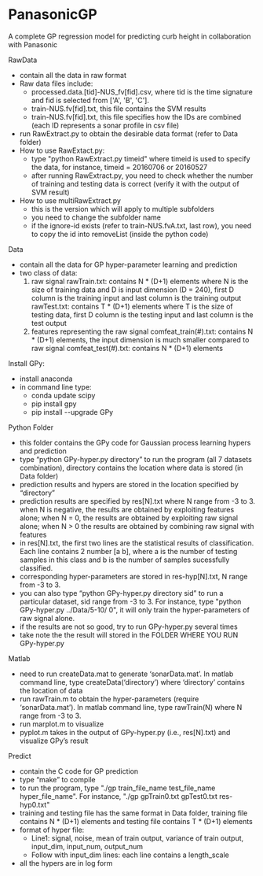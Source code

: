 # PanasonicGP
A complete GP regression model for predicting curb height in collaboration with Panasonic

RawData
- contain all the data in raw format
- Raw data files include:
  - processed.data.[tid]-NUS_fv[fid].csv, where tid is the time signature and fid is selected from ['A', 'B', 'C'].
  - train-NUS.fv[fid].txt, this file contains the SVM results
  - train-NUS.fv[fid].txt, this file specifies how the IDs are combined (each ID represents a sonar profile in csv file)
- run RawExtract.py to obtain the desirable data format (refer to Data folder)
- How to use RawExtact.py:
  - type "python RawExtract.py timeid" where timeid is used to specify the data, for instance, timeid = 20160706 or 20160527
  - after running RawExtract.py, you need to check whether the number of training and testing data is correct (verify it with the output of SVM result)
- How to use multiRawExtract.py
  - this is the version which will apply to multiple subfolders
  - you need to change the subfolder name
  - if the ignore-id exists (refer to train-NUS.fvA.txt, last row), you need to copy the id into removeList (inside the python code)

Data
- contain all the data for GP hyper-parameter learning and prediction
- two class of data:
  1. raw signal
rawTrain.txt: contains N * (D+1) elements where N is the size of training data and D is input dimension (D = 240), first D column is the training input and last column is the training output
rawTest.txt: contains T * (D+1) elements where T is the size of testing data, first D column is the testing input and last column is the test output
  2. features representing the raw signal
comfeat_train(#).txt: contains N * (D+1) elements, the input dimension is much smaller compared to raw signal
comfeat_test(#).txt: contains N * (D+1) elements

Install GPy:
- install anaconda
- in command line type:
  - conda update scipy
  - pip install gpy
  - pip install --upgrade GPy

Python Folder
- this folder contains the GPy code for Gaussian process learning hypers and prediction
- type “python GPy-hyper.py directory” to run the program (all 7 datasets combination), directory contains the location where data is stored (in Data folder)
- prediction results and hypers are stored in the location specified by “directory”
- prediction results are specified by res[N].txt where N range from -3 to 3. when N is negative, the results are obtained by exploiting features alone; when N = 0, the results are obtained by exploiting raw signal alone; when N > 0 the results are obtained by combining raw signal with features
- in res[N].txt, the first two lines are the statistical results of classification. Each line contains 2 number [a b], where a is the number of testing samples in this class and b is the number of samples sucessfully classified.
- corresponding hyper-parameters are stored in res-hyp[N].txt, N range from -3 to 3.
- you can also type “python GPy-hyper.py directory sid” to run a particular dataset, sid range from -3 to 3. For instance, type "python GPy-hyper.py ../Data/5-10/ 0", it will only train the hyper-parameters of raw signal alone.
- if the results are not so good, try to run GPy-hyper.py several times
- take note the the result will stored in the FOLDER WHERE YOU RUN GPy-hyper.py

Matlab
- need to run createData.mat to generate ‘sonarData.mat’. In matlab command line, type createData(‘directory’) where ‘directory’ contains the location of data
- run rawTrain.m to obtain the hyper-parameters (require ‘sonarData.mat’). In matlab command line, type rawTrain(N) where N range from -3 to 3.
- run marplot.m to visualize
- pyplot.m takes in the output of GPy-hyper.py (i.e., res[N].txt) and visualize GPy’s result

Predict
- contain the C code for GP prediction
- type “make” to compile
- to run the program, type "./gp train_file_name test_file_name hyper_file_name". For instance, "./gp gpTrain0.txt gpTest0.txt res-hyp0.txt"
- training and testing file has the same format in Data folder, training file contains N * (D+1) elements and testing file contains T * (D+1) elements
- format of hyper file:
  - Line1: signal, noise, mean of train output, variance of train output, input_dim, input_num, output_num
  - Follow with input_dim lines: each line contains a length_scale
- all the hypers are in log form
